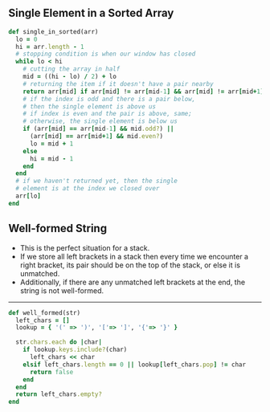 ## Single Element in a Sorted Array

```ruby
def single_in_sorted(arr)
  lo = 0
  hi = arr.length - 1
  # stopping condition is when our window has closed
  while lo < hi
    # cutting the array in half
    mid = ((hi - lo) / 2) + lo
    # returning the item if it doesn't have a pair nearby
    return arr[mid] if arr[mid] != arr[mid-1] && arr[mid] != arr[mid+1]
    # if the index is odd and there is a pair below,
    # then the single element is above us
    # if index is even and the pair is above, same;
    # otherwise, the single element is below us
    if (arr[mid] == arr[mid-1] && mid.odd?) ||
      (arr[mid] == arr[mid+1] && mid.even?)
      lo = mid + 1
    else
      hi = mid - 1
    end
  end
  # if we haven't returned yet, then the single
  # element is at the index we closed over
  arr[lo]
end
```

## Well-formed String

* This is the perfect situation for a stack.
* If we store all left brackets in a stack then every time we encounter a right bracket, its pair should be on the top of the stack, or else it is unmatched.
* Additionally, if there are any unmatched left brackets at the end, the string is not well-formed.

---
```ruby
def well_formed(str)
  left_chars = []
  lookup = { '(' => ')', '['=> ']', '{'=> '}' }

  str.chars.each do |char|
    if lookup.keys.include?(char)
      left_chars << char
    elsif left_chars.length == 0 || lookup[left_chars.pop] != char
      return false
    end
  end
  return left_chars.empty?
end
```
